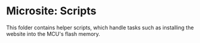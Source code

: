 # Microsite: Scripts

This folder contains helper scripts, which handle tasks such as installing the
website into the MCU's flash memory.
